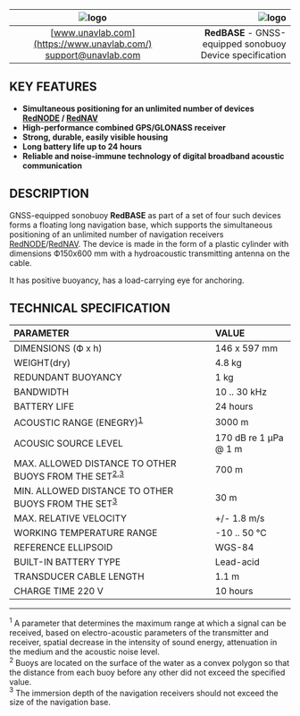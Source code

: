 | ![logo](https://ucnl.github.io/documentation/sm_logo.png) | ![logo](https://ucnl.github.io/documentation/def_redbase_yellow.png) |
| :---: | ---: |
| [www.unavlab.com](https://www.unavlab.com/) <br/> [support@unavlab.com](mailto:support@unavlab.com) | **RedBASE** - GNSS-equipped sonobuoy <br/> Device specification |

## KEY FEATURES

* **Simultaneous positioning for an unlimited number of devices [RedNODE](RedNODE_Specification_en.md) / [RedNAV](RedNAV_Specification_en.md)**
* **High-performance combined GPS/GLONASS receiver**
* **Strong, durable, easily visible housing**
* **Long battery life up to 24 hours**
* **Reliable and noise-immune technology of digital broadband acoustic communication**

## DESCRIPTION

GNSS-equipped sonobuoy **RedBASE** as part of a set of four such devices forms a floating long navigation base,
which supports the simultaneous positioning of an unlimited number of navigation receivers [RedNODE](RedNODE_Specification_en.md)/[RedNAV](RedNAV_Specification_en.md).
The device is made in the form of a plastic cylinder with dimensions Ф150х600 mm with a hydroacoustic transmitting antenna on the cable.

It has positive buoyancy, has a load-carrying eye for anchoring.

<div style="page-break-after: always;"></div>

## TECHNICAL SPECIFICATION

| PARAMETER | VALUE |
| :--- | :--- |
| DIMENSIONS (Ф х h) | 146 x 597 mm |
| WEIGHT(dry) | 4.8 kg |
| REDUNDANT BUOYANCY | 1 kg |
| BANDWIDTH | 10 .. 30 kHz |
| BATTERY LIFE | 24 hours |
| ACOUSTIC RANGE (ENEGRY)<sup>[1](#footnote1)</sup> | 3000 m |
| ACOUSIC SOURCE LEVEL | 170 dB re 1 μPa @ 1 m |
| MAX. ALLOWED DISTANCE TO OTHER BUOYS FROM THE SET<sup>[2](#footnote2),[3](#footnote3)</sup> | 700 m |
| MIN. ALLOWED DISTANCE TO OTHER BUOYS FROM THE SET<sup>[3](#footnote3)</sup> | 30 m |
| MAX. RELATIVE VELOCITY | +/- 1.8 m/s  |
| WORKING TEMPERATURE RANGE | -10 .. 50 °С |
| REFERENCE ELLIPSOID | WGS-84 |
| BUILT-IN BATTERY TYPE | Lead-acid |
| TRANSDUCER CABLE LENGTH | 1.1 m |
| CHARGE TIME 220 V | 10 hours |

________________
<a name="footnote1"><sup>1</sup></a> A parameter that determines the maximum range at which a signal can be received, based on
electro-acoustic parameters of the transmitter and receiver, spatial decrease in the intensity of sound energy, attenuation in the medium
and the acoustic noise level.  
<a name="footnote2"><sup>2</sup></a> Buoys are located on the surface of the water as a convex polygon so that the distance from each buoy
before any other did not exceed the specified value.  
<a name="footnote3"><sup>3</sup></a> The immersion depth of the navigation receivers should not exceed the size of the navigation base.  


